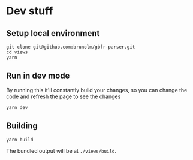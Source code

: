 # Dev stuff

## Setup local environment

```
git clone git@github.com:brunolm/gbfr-parser.git
cd views
yarn

```

## Run in dev mode

By running this it'll constantly build your changes, so you can change the code and refresh the page to see the changes

```
yarn dev
```

## Building

```
yarn build
```

The bundled output will be at `./views/build`.
